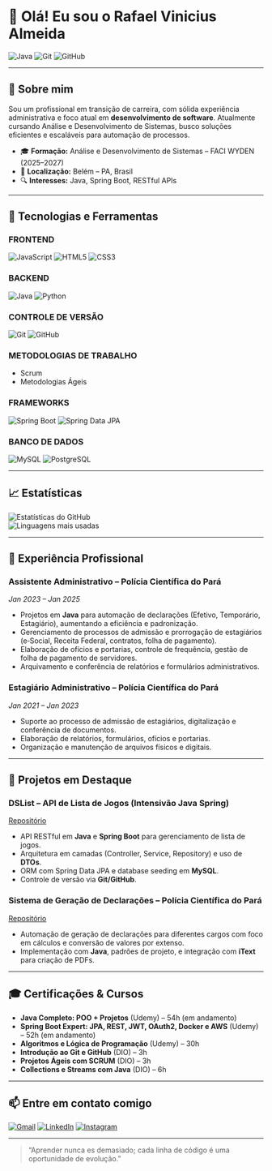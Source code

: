 <!DOCTYPE html>
<html lang="pt-BR">
<head>
  <meta charset="UTF-8" />
  <meta name="viewport" content="width=device-width, initial-scale=1.0"/>
  <title>README – Rafael Vinicius Almeida</title>
</head>
<body>
  <h1>👋 Olá! Eu sou o Rafael Vinicius Almeida</h1>
  <p>
    <img src="https://img.shields.io/badge/-Java-007396?logo=java&logoColor=white&style=flat" alt="Java">
    <img src="https://img.shields.io/badge/-Git-F05032?logo=git&logoColor=white&style=flat" alt="Git">
    <img src="https://img.shields.io/badge/-GitHub-181717?logo=github&logoColor=white&style=flat" alt="GitHub">
  </p>
  <hr/>

  <h2>🌟 Sobre mim</h2>
  <p>Sou um profissional em transição de carreira, com sólida experiência administrativa e foco atual em <strong>desenvolvimento de software</strong>. Atualmente cursando Análise e Desenvolvimento de Sistemas, busco soluções eficientes e escaláveis para automação de processos.</p>
  <ul>
    <li>🎓 <strong>Formação:</strong> Análise e Desenvolvimento de Sistemas – FACI WYDEN (2025–2027)</li>
    <li>📍 <strong>Localização:</strong> Belém – PA, Brasil</li>
    <li>🔍 <strong>Interesses:</strong> Java, Spring Boot, RESTful APIs</li>
  </ul>
  <hr/>

  <h2>🚀 Tecnologias e Ferramentas</h2>
  <h3>FRONTEND</h3>
  <p>
    <img src="https://img.shields.io/badge/-JavaScript-F7DF1E?logo=javascript&logoColor=black&style=flat" alt="JavaScript">
    <img src="https://img.shields.io/badge/-HTML5-E34F26?logo=html5&logoColor=white&style=flat" alt="HTML5">
    <img src="https://img.shields.io/badge/-CSS3-1572B6?logo=css3&logoColor=white&style=flat" alt="CSS3">
  </p>
  <h3>BACKEND</h3>
  <p>
    <img src="https://img.shields.io/badge/-Java-007396?logo=java&logoColor=white&style=flat" alt="Java">
    <img src="https://img.shields.io/badge/-Python-3776AB?logo=python&logoColor=white&style=flat" alt="Python">
  </p>
  <h3>CONTROLE DE VERSÃO</h3>
  <p>
    <img src="https://img.shields.io/badge/-Git-F05032?logo=git&logoColor=white&style=flat" alt="Git">
    <img src="https://img.shields.io/badge/-GitHub-181717?logo=github&logoColor=white&style=flat" alt="GitHub">
  </p>
  <h3>METODOLOGIAS DE TRABALHO</h3>
  <ul>
    <li>Scrum</li>
    <li>Metodologias Ágeis</li>
  </ul>
  <h3>FRAMEWORKS</h3>
  <p>
    <img src="https://img.shields.io/badge/-Spring%20Boot-6DB33F?logo=spring-boot&logoColor=white&style=flat" alt="Spring Boot">
    <img src="https://img.shields.io/badge/-Spring%20Data%20JPA-6DB33F?logo=spring&logoColor=white&style=flat" alt="Spring Data JPA">
  </p>
  <h3>BANCO DE DADOS</h3>
  <p>
    <img src="https://img.shields.io/badge/-MySQL-4479A1?logo=mysql&logoColor=white&style=flat" alt="MySQL">
    <img src="https://img.shields.io/badge/-PostgreSQL-4169E1?logo=postgresql&logoColor=white&style=flat" alt="PostgreSQL">
  </p>
  <hr/>

  <h2>📈 Estatísticas</h2>
  <p>
    <img src="https://github-readme-stats.vercel.app/api?username=RafaelVn1808&show_icons=true&theme=radical" alt="Estatísticas do GitHub"><br/>
    <img src="https://github-readme-stats.vercel.app/api/top-langs/?username=RafaelVn1808&layout=compact&theme=radical&langs_count=8&hide=css,html,javascript&include_langs=java" alt="Linguagens mais usadas">
  </p>
  <hr/>

  <h2>💼 Experiência Profissional</h2>
  <h3>Assistente Administrativo – Polícia Científica do Pará</h3>
  <p><em>Jan 2023 – Jan 2025</em></p>
  <ul>
    <li>Projetos em <strong>Java</strong> para automação de declarações (Efetivo, Temporário, Estagiário), aumentando a eficiência e padronização.</li>
    <li>Gerenciamento de processos de admissão e prorrogação de estagiários (e‑Social, Receita Federal, contratos, folha de pagamento).</li>
    <li>Elaboração de ofícios e portarias, controle de frequência, gestão de folha de pagamento de servidores.</li>
    <li>Arquivamento e conferência de relatórios e formulários administrativos.</li>
  </ul>

  <h3>Estagiário Administrativo – Polícia Científica do Pará</h3>
  <p><em>Jan 2021 – Jan 2023</em></p>
  <ul>
    <li>Suporte ao processo de admissão de estagiários, digitalização e conferência de documentos.</li>
    <li>Elaboração de relatórios, formulários, ofícios e portarias.</li>
    <li>Organização e manutenção de arquivos físicos e digitais.</li>
  </ul>
  <hr/>

  <h2>🚧 Projetos em Destaque</h2>
  <h3>DSList – API de Lista de Jogos (Intensivão Java Spring)</h3>
  <p><a href="https://github.com/RafaelVn1808/dslist">Repositório</a></p>
  <ul>
    <li>API RESTful em <strong>Java</strong> e <strong>Spring Boot</strong> para gerenciamento de lista de jogos.</li>
    <li>Arquitetura em camadas (Controller, Service, Repository) e uso de <strong>DTOs</strong>.</li>
    <li>ORM com Spring Data JPA e database seeding em <strong>MySQL</strong>.</li>
    <li>Controle de versão via <strong>Git/GitHub</strong>.</li>
  </ul>

  <h3>Sistema de Geração de Declarações – Polícia Científica do Pará</h3>
  <p><a href="https://github.com/RafaelVn1808/declaracao2.1">Repositório</a></p>
  <ul>
    <li>Automação de geração de declarações para diferentes cargos com foco em cálculos e conversão de valores por extenso.</li>
    <li>Implementação com <strong>Java</strong>, padrões de projeto, e integração com <strong>iText</strong> para criação de PDFs.</li>
  </ul>
  <hr/>

  <h2>🎓 Certificações & Cursos</h2>
  <ul>
    <li><strong>Java Completo: POO + Projetos</strong> (Udemy) – 54h (em andamento)</li>
    <li><strong>Spring Boot Expert: JPA, REST, JWT, OAuth2, Docker e AWS</strong> (Udemy) – 52h (em andamento)</li>
    <li><strong>Algoritmos e Lógica de Programação</strong> (Udemy) – 30h</li>
    <li><strong>Introdução ao Git e GitHub</strong> (DIO) – 3h</li>
    <li><strong>Projetos Ágeis com SCRUM</strong> (DIO) – 3h</li>
    <li><strong>Collections e Streams com Java</strong> (DIO) – 6h</li>
  </ul>
  <hr/>

  <h2>📫 Entre em contato comigo</h2>
  <p>
    <a href="mailto:rafaelalmeida1808@gmail.com"><img src="https://img.shields.io/badge/-Gmail-%23333?style=for-the-badge&logo=gmail&logoColor=white" alt="Gmail"></a>
    <a href="https://www.linkedin.com/in/rafael-almeida-ba4a92314/" target="_blank"><img src="https://img.shields.io/badge/-LinkedIn-%230077B5?style=for-the-badge&logo=linkedin&logoColor=white" alt="LinkedIn"></a>
    <a href="https://www.instagram.com/rafaelvn1808/" target="_blank"><img src="https://img.shields.io/badge/-Instagram-%23E4405F?style=for-the-badge&logo=instagram&logoColor=white" alt="Instagram"></a>
  </p>
  <hr/>

  <blockquote>
    “Aprender nunca es demasiado; cada linha de código é uma oportunidade de evolução.”
  </blockquote>
</body>
</html>
